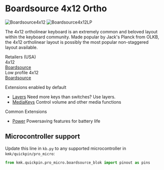 # Boardsource 4x12 Ortho

![Boardsource4x12](https://boardsource.imgix.net/164c3388-5057-46c8-8fcd-82c58c7870ce.jpg?raw=true)
![Boardsource4x12LP](https://boardsource.imgix.net/c2108ea4-7d70-4327-b4b4-88c8191b1369.jpg?raw=true)

The 4x12 ortholinear keyboard is an extremely common and beloved layout within
the keyboard community. Made popular by Jack's Planck from OLKB, the 4x12
ortholinear layout is possibly the most popular non-staggered layout available.

Retailers (USA)  
4x12  
[Boardsource](https://boardsource.xyz/store/5ecb78d286879c9a0c22dafd )  
Low profile 4x12  
[Boardsource](https://boardsource.xyz/store/5ecb7dad86879c9a0c22db32)  

Extensions enabled by default  
- [Layers](/docs/en/layers.md) Need more keys than switches? Use layers.
- [MediaKeys](/docs/en/media_keys.md) Control volume and other media functions

Common Extensions
- [Power](/docs/en/power.md) Powersaving features for battery life

## Microcontroller support

Update this line in `kb.py` to any supported microcontroller in `kmk/quickpin/pro_micro`:

```python
from kmk.quickpin.pro_micro.boardsource_blok import pinout as pins
